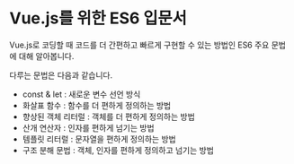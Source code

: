 # Vue.js를 위한 ES6 입문서

Vue.js로 코딩할 때 코드를 더 간편하고 빠르게 구현할 수 있는 방법인 ES6 주요 문법에 대해 알아봅니다.

다루는 문법은 다음과 같습니다.

- const & let : 새로운 변수 선언 방식
- 화살표 함수 : 함수를 더 편하게 정의하는 방법
- 향상된 객체 리터럴 : 객체를 더 편하게 정의하는 방법
- 산개 연산자 : 인자를 편하게 넘기는 방법
- 템플릿 리터럴 : 문자열을 편하게 정의하는 방법
- 구조 분해 문법 : 객체, 인자를 편하게 정의하고 넘기는 방법